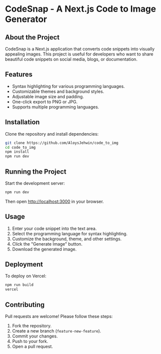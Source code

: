 # CodeSnap - A Next.js Code to Image Generator

## About the Project
CodeSnap is a Next.js application that converts code snippets into visually appealing images. This project is useful for developers who want to share beautiful code snippets on social media, blogs, or documentation.

## Features
- Syntax highlighting for various programming languages.
- Customizable themes and background styles.
- Adjustable image size and padding.
- One-click export to PNG or JPG.
- Supports multiple programming languages.

## Installation

Clone the repository and install dependencies:

```bash
git clone https://github.com/AloysJehwin/code_to_img
cd code_to_img
npm install
npm run dev
```

## Running the Project

Start the development server:

```bash
npm run dev
```

Then open [http://localhost:3000](http://localhost:3000) in your browser.

## Usage
1. Enter your code snippet into the text area.
2. Select the programming language for syntax highlighting.
3. Customize the background, theme, and other settings.
4. Click the "Generate Image" button.
5. Download the generated image.

## Deployment

To deploy on Vercel:

```bash
npm run build
vercel
```

## Contributing
Pull requests are welcome! Please follow these steps:
1. Fork the repository.
2. Create a new branch (`feature-new-feature`).
3. Commit your changes.
4. Push to your fork.
5. Open a pull request.

